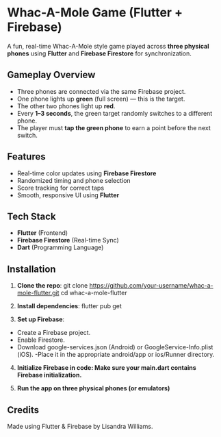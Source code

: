 #  Whac-A-Mole Game (Flutter + Firebase)

A fun, real-time Whac-A-Mole style game played across **three physical phones** using **Flutter** and **Firebase Firestore** for synchronization.

## Gameplay Overview

- Three phones are connected via the same Firebase project.
- One phone lights up **green** (full screen) — this is the target.
- The other two phones light up **red**.
- Every **1–3 seconds**, the green target randomly switches to a different phone.
- The player must **tap the green phone** to earn a point before the next switch.

## Features

- Real-time color updates using **Firebase Firestore**
-  Randomized timing and phone selection
-  Score tracking for correct taps
-  Smooth, responsive UI using **Flutter**

## Tech Stack

- **Flutter** (Frontend)
- **Firebase Firestore** (Real-time Sync)
- **Dart** (Programming Language)

  


## Installation

1. **Clone the repo**:
   git clone https://github.com/your-username/whac-a-mole-flutter.git
   cd whac-a-mole-flutter
   
2. **Install dependencies**:
flutter pub get

3. **Set up Firebase**:
- Create a Firebase project.
- Enable Firestore.
- Download google-services.json (Android) or GoogleService-Info.plist (iOS).
-Place it in the appropriate android/app or ios/Runner directory.

4. **Initialize Firebase in code: Make sure your main.dart contains Firebase initialization.**

5. **Run the app on three physical phones (or emulators)**

## Credits
Made using Flutter & Firebase by Lisandra Williams.
